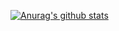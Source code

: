 [![Anurag's github stats](https://github-readme-stats.vercel.app/api?username=veraivan)](https://github.com/anuraghazra/github-readme-stats)
